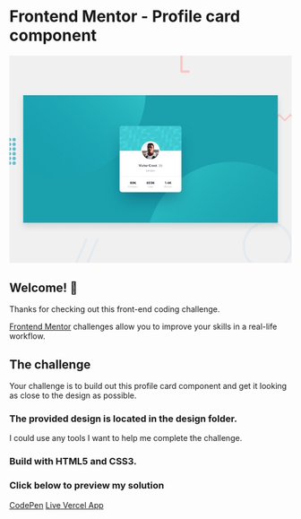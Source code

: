 # Frontend Mentor - Profile card component

![Design preview for the Profile card component coding challenge](./design/desktop-preview.jpg)

## Welcome! 👋

Thanks for checking out this front-end coding challenge.

[Frontend Mentor](https://www.frontendmentor.io) challenges allow you to improve your skills in a real-life workflow.


## The challenge

Your challenge is to build out this profile card component and get it looking as close to the design as possible.

### The provided design is located in the design folder.

I could use any tools I want to help me complete the challenge.

### Build with HTML5 and CSS3.

### Click below to preview my solution

[CodePen](https://codepen.io/MBeznytska/pen/RwKBxjq)
[Live Vercel App](https://profile-card-component-khaki-mu.vercel.app/)
